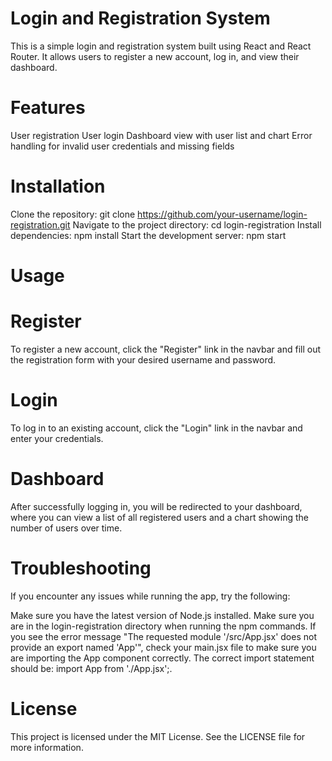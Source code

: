 # Login and Registration System
This is a simple login and registration system built using React and React Router. It allows users to register a new account, log in, and view their dashboard.

# Features
User registration
User login
Dashboard view with user list and chart
Error handling for invalid user credentials and missing fields
# Installation
Clone the repository: git clone https://github.com/your-username/login-registration.git
Navigate to the project directory: cd login-registration
Install dependencies: npm install
Start the development server: npm start
# Usage
# Register
To register a new account, click the "Register" link in the navbar and fill out the registration form with your desired username and password.
# Login
To log in to an existing account, click the "Login" link in the navbar and enter your credentials.

# Dashboard
After successfully logging in, you will be redirected to your dashboard, where you can view a list of all registered users and a chart showing the number of users over time.

# Troubleshooting
If you encounter any issues while running the app, try the following:

Make sure you have the latest version of Node.js installed.
Make sure you are in the login-registration directory when running the npm commands.
If you see the error message "The requested module '/src/App.jsx' does not provide an export named 'App'", check your main.jsx file to make sure you are importing the App component correctly. The correct import statement should be: import App from './App.jsx';.

# License
This project is licensed under the MIT License. See the LICENSE file for more information.

